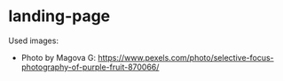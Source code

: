 # landing-page

Used images: 
 - Photo by Magova G: https://www.pexels.com/photo/selective-focus-photography-of-purple-fruit-870066/
